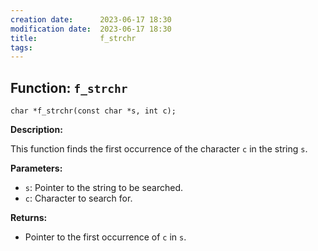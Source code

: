 ```yaml
---
creation date:		2023-06-17 18:30
modification date:	2023-06-17 18:30
title: 				f_strchr
tags:
---
```

## Function: `f_strchr`

`char *f_strchr(const char *s, int c);`

**Description:**

This function finds the first occurrence of the character `c` in the string `s`.

**Parameters:**

- `s`: Pointer to the string to be searched.
- `c`: Character to search for.

**Returns:**

- Pointer to the first occurrence of `c` in `s`.
